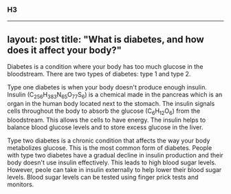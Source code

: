 ### H3

---
layout: post
title: "What is diabetes, and how does it affect your body?"
---

<p>Diabetes is a condition where your body has too much glucose in the bloodstream. There are two types of diabetes: type 1 and type 2.
</p>

<p>Type one diabetes is when your body doesn't produce enough insulin. Insulin (C<sub>256</sub>H<sub>383</sub>N<sub>65</sub>O<sub>77</sub>S<sub>6</sub>) is a chemical made in the pancreas which is an organ in the human body located next to the stomach. The insulin signals cells throughout the body to absorb the glucose (C<sub>6</sub>H<sub>12</sub>O<sub>6</sub>) from the bloodstream. This allows the cells to have energy. The insulin helps to balance blood glucose levels and to store excess glucose in the liver.</p>

<p>Type two diabetes is a chronic condition that affects the way your body metabolizes glucose. This is the most common form of diabetes. People with type two diabetes have a gradual decline in insulin production and their body doesn't use insulin effectively. This leads to high blood sugar levels. However, peole can take in insulin externally to help lower their blood sugar levels. Blood sugar levels can be tested using finger prick tests and monitors.</p>
